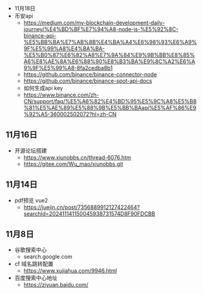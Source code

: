 - 11月18日
- 币安api
  - https://medium.com/my-blockchain-development-daily-journey/%E4%BD%BF%E7%94%A8-node-js-%E5%92%8C-binance-api-%E5%BB%BA%E7%AB%8B%E4%BA%A4%E6%98%93%E6%A9%9F%E5%99%A8%E4%BA%BA-%E5%B0%87%E6%82%A8%E7%9A%84%E9%9B%BB%E8%85%A6%E8%AE%8A%E6%88%90%E8%B3%BA%E9%8C%A2%E6%A9%9F%E5%99%A8-8fa2cedba8b1
  - https://github.com/binance/binance-connector-node
  - https://github.com/binance/binance-spot-api-docs
  - 如何生成api key
  - https://www.binance.com/zh-CN/support/faq/%E5%A6%82%E4%BD%95%E5%9C%A8%E5%B8%81%E5%AE%89%E5%88%9B%E5%BB%BAapi%E5%AF%86%E9%92%A5-360002502072?hl=zh-CN
## 11月16日
  - 开源论坛搭建
    - https://www.xiunobbs.cn/thread-6076.htm
    - https://gitee.com/Wu_mao/xiunobbs.git
## 11月14日
- pdf预览 vue2
  - https://juejin.cn/post/7356889912127422464?searchId=202411141150045938731574D8F90FDCBB
## 11月8日
- 谷歌搜索中心
  - search.google.com
- cf 域名跳转配置
  - https://www.xujiahua.com/9946.html
- 百度搜索中心地址
  - https://ziyuan.baidu.com/